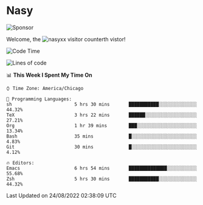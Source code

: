 # Nasy

<!--
<p align="center">
<img height="200" src="https://github-readme-stats.vercel.app/api?username=nasyxx&count_private=true&show_icons=true&theme=dracula&include_all_commits=true"/>
<img height="200" src="https://github-readme-stats.vercel.app/api/top-langs/?username=nasyxx&theme=dracula&hide=html,jupyter+notebook&count_private=true&show_icons=true"/>
</p>

  
----------------
-->

![Sponsor](https://img.shields.io/static/v1.svg?label=Sponsor&message=%E2%9D%A4&logo=GitHub&style=flat&color=pink)
 
Welcome, the ![nasyxx visitor counter](https://count.getloli.com/get/@nasyxx?theme=rule34)th vistor!
 
<!--START_SECTION:waka-->
![Code Time](http://img.shields.io/badge/Code%20Time-2%2C569%20hrs%2023%20mins-blue)

![Lines of code](https://img.shields.io/badge/From%20Hello%20World%20I%27ve%20Written-5%20Million%20lines%20of%20code-blue)

📊 **This Week I Spent My Time On** 

```text
⌚︎ Time Zone: America/Chicago

💬 Programming Languages: 
sh                       5 hrs 30 mins       ███████████░░░░░░░░░░░░░░   44.32% 
TeX                      3 hrs 22 mins       ██████░░░░░░░░░░░░░░░░░░░   27.21% 
Org                      1 hr 39 mins        ███░░░░░░░░░░░░░░░░░░░░░░   13.34% 
Bash                     35 mins             █░░░░░░░░░░░░░░░░░░░░░░░░   4.83% 
Git                      30 mins             █░░░░░░░░░░░░░░░░░░░░░░░░   4.12%

🔥 Editors: 
Emacs                    6 hrs 54 mins       ██████████████░░░░░░░░░░░   55.68% 
Zsh                      5 hrs 30 mins       ███████████░░░░░░░░░░░░░░   44.32%

```


 Last Updated on 24/08/2022 02:38:09 UTC
<!--END_SECTION:waka-->

<!-- ![visitors](https://visitor-badge.laobi.icu/badge?page_id=nasyxx.nasyxx) -->
